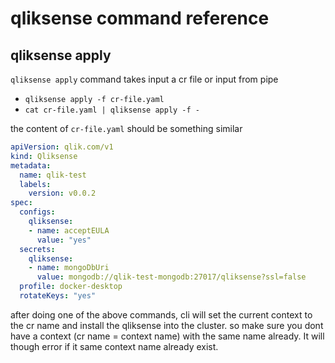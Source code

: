 # qliksense command reference

## qliksense apply

`qliksense apply` command takes input a cr file or input from pipe

- `qliksense apply -f cr-file.yaml`
- `cat cr-file.yaml | qliksense apply -f -`

the content of `cr-file.yaml` should be something similar

```yaml
apiVersion: qlik.com/v1
kind: Qliksense
metadata:
  name: qlik-test
  labels:
    version: v0.0.2
spec:
  configs:
    qliksense:
    - name: acceptEULA
      value: "yes"
  secrets:
    qliksense:
    - name: mongoDbUri
      value: mongodb://qlik-test-mongodb:27017/qliksense?ssl=false
  profile: docker-desktop
  rotateKeys: "yes"
  ```

after doing one of the above commands, cli will set the current context to the cr name and install the qliksense into the cluster. so make sure you dont have a context (cr name = context name) with the same name already. It will though error if it same context name already exist.
